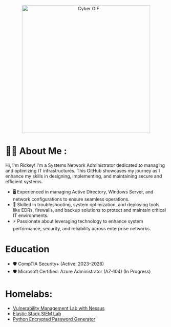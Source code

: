 <p align="center">
  <img src="https://media.giphy.com/media/v1.Y2lkPTc5MGI3NjExN3prbGRycHlsdTNwdms5N3o2dGdnZmE5MjE2MXB6dTgyYmM5a29tdSZlcD12MV9zdGlja2Vyc19zZWFyY2gmY3Q9cw/0b1qyHhqfjKdnLqrF4/giphy.gif" alt="Cyber GIF" width="400" />
</p>

# :man_technologist: About Me :
Hi, I'm Rickey! I'm a Systems Network Administrator dedicated to managing and optimizing IT infrastructures. This GitHub showcases my journey as I enhance my skills in designing, implementing, and maintaining secure and efficient systems.
*   🖥️ Experienced in managing Active Directory, Windows Server, and network configurations to ensure seamless operations.
*   🔧 Skilled in troubleshooting, system optimization, and deploying tools like EDRs, firewalls, and backup solutions to protect and maintain critical IT environments.
*   ⚡ Passionate about leveraging technology to enhance system performance, security, and reliability across enterprise networks.

  # Education 
*   🛡️ CompTIA Security+ (Active: 2023–2026)
*   🛡️ Microsoft Certified: Azure Administrator (AZ-104) (In Progress)
	
# Homelabs:
- [Vulnerability Management Lab with Nessus](https://github.com/StarksRepo/Vulnerability-Management-Lab.git)
- [Elastic Stack SIEM Lab](https://github.com/StarksRepo/Elastic-SIEM-Lab.git)
- [Python Encrypted Password Generator](https://github.com/StarksRepo/Encrypted-Password-Generator-via-Python.git)


